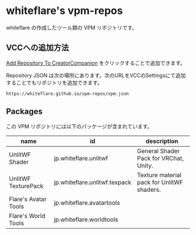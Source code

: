# whiteflare's vpm-repos

whiteflare の作成したツール類の VPM リポジトリです。

## VCCへの追加方法

[Add Repository To CreatorCompanion](https://whiteflare.github.io/vpm-repos/addrepos.html) をクリックすることで追加できます。

Repository JSON は次の場所にあります。次のURLをVCCのSettingsにて追加することでもリポジトリを追加できます。
```
https://whiteflare.github.io/vpm-repos/vpm.json
```

## Packages

この VPM リポジトリには以下のパッケージが含まれています。

|name|id|description|
|-|-|-|
|UnlitWF Shader|jp.whiteflare.unlitwf|General Shader Pack for VRChat, Unity.|
|UnlitWF TexturePack|jp.whiteflare.unlitwf.texpack|Texture material pack for UnlitWF shaders.|
|Flare's Avatar Tools|jp.whiteflare.avatartools||
|Flare's World Tools|jp.whiteflare.worldtools||

